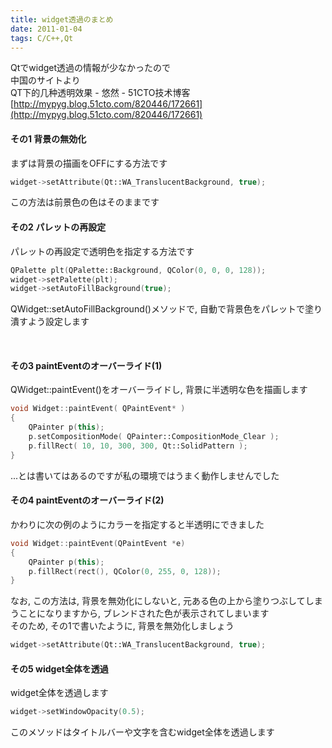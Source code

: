 ```yaml
---
title: widget透過のまとめ
date: 2011-01-04
tags: C/C++,Qt
---
```


Qtでwidget透過の情報が少なかったので<br />
中国のサイトより<br />
QT下的几种透明效果 - 悠然 - 51CTO技术博客<br />[http://mypyg.blog.51cto.com/820446/172661](http://mypyg.blog.51cto.com/820446/172661)

#### その1 背景の無効化

まずは背景の描画をOFFにする方法です

```cpp
widget->setAttribute(Qt::WA_TranslucentBackground, true);
```

この方法は前景色の色はそのままです



#### その2 パレットの再設定

パレットの再設定で透明色を指定する方法です

```cpp
QPalette plt(QPalette::Background, QColor(0, 0, 0, 128));
widget->setPalette(plt);
widget->setAutoFillBackground(true);
```

QWidget::setAutoFillBackground()メソッドで, 自動で背景色をパレットで塗り潰すよう設定します

<br />

#### その3 paintEventのオーバーライド(1)

QWidget::paintEvent()をオーバーライドし, 背景に半透明な色を描画します

```cpp
void Widget::paintEvent( QPaintEvent* )
{
    QPainter p(this);
    p.setCompositionMode( QPainter::CompositionMode_Clear );
    p.fillRect( 10, 10, 300, 300, Qt::SolidPattern );
}
```

...とは書いてはあるのですが私の環境ではうまく動作しませんでした



#### その4 paintEventのオーバーライド(2)

かわりに次の例のようにカラーを指定すると半透明にできました

```cpp
void Widget::paintEvent(QPaintEvent *e)
{
    QPainter p(this);
    p.fillRect(rect(), QColor(0, 255, 0, 128));
}
```

なお, この方法は, 背景を無効化にしないと, 元ある色の上から塗りつぶしてしまうことになりますから, ブレンドされた色が表示されてしまいます<br />
そのため, その1で書いたように, 背景を無効化しましょう

```cpp
widget->setAttribute(Qt::WA_TranslucentBackground, true);
```

#### その5 widget全体を透過

widget全体を透過します

```cpp
widget->setWindowOpacity(0.5);
```

このメソッドはタイトルバーや文字を含むwidget全体を透過します

